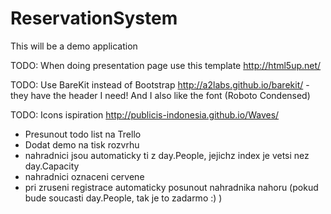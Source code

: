 ReservationSystem
=================

This will be a demo application 

TODO: When doing presentation page use this template http://html5up.net/

TODO: Use BareKit instead of Bootstrap http://a2labs.github.io/barekit/ - they have the header I need! And I also like the font (Roboto Condensed) 

TODO: Icons ispiration http://publicis-indonesia.github.io/Waves/

* Presunout todo list na Trello
* Dodat demo na tisk rozvrhu
* nahradnici jsou automaticky ti z day.People, jejichz index je vetsi nez day.Capacity
* nahradnici oznaceni cervene
* pri zruseni registrace automaticky posunout nahradnika nahoru (pokud bude soucasti day.People, tak je to zadarmo :) )
